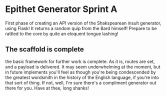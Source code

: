 
# Epithet Generator Sprint A
First phase of creating an API version of the Shakspearean insult generator, using Flask! It returns a random quip from the Bard himself! Prepare to be rattled to the core by quite an eloquent tongue lashing!

## The scaffold is complete
the basic framework for further work is complete. As it is, routes are set, and a payload is delivered. It may seem underwhelming at the moment, but in future implements you'll feel as though you're being condescended by the greatest wordsmith in the history of the English language, if you're into that sort of thing. If not, well, I'm sure there's a compliment generator out there for you. Have at thee, long shanks!

